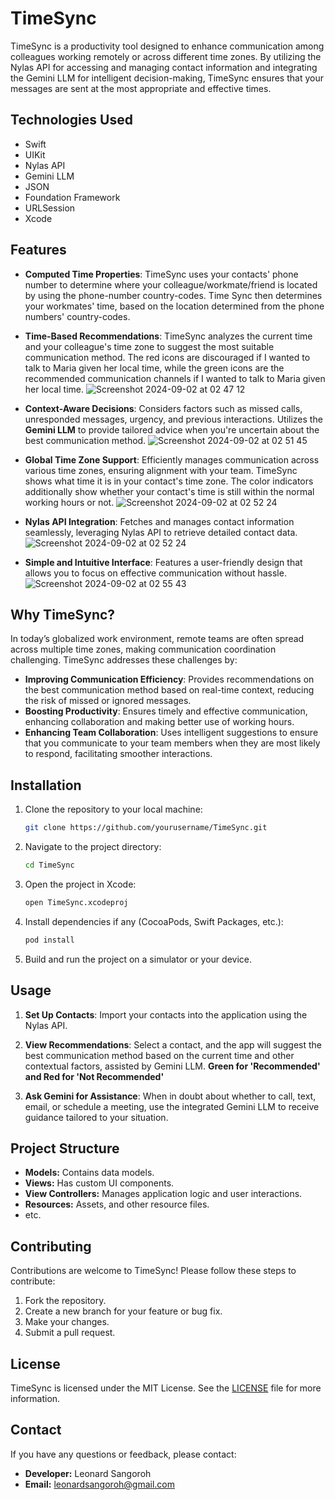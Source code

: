 # TimeSync

TimeSync is a productivity tool designed to enhance communication among colleagues working remotely or across different time zones. By utilizing the Nylas API for accessing and managing contact information and integrating the Gemini LLM for intelligent decision-making, TimeSync ensures that your messages are sent at the most appropriate and effective times.

## Technologies Used

- Swift
- UIKit
- Nylas API
- Gemini LLM
- JSON
- Foundation Framework
- URLSession
- Xcode


## Features
- **Computed Time Properties**: TimeSync uses your contacts' phone number to determine where your colleague/workmate/friend is located by using the phone-number country-codes. Time Sync then determines your workmates' time, based on the location determined from the phone numbers' country-codes. 
- **Time-Based Recommendations**: TimeSync analyzes the current time and your colleague's time zone to suggest the most suitable communication method. The red icons are discouraged if I wanted to talk to Maria given her local time, while the green icons are the recommended communication channels if I wanted to talk to Maria given her local time.
![Screenshot 2024-09-02 at 02 47 12](https://github.com/user-attachments/assets/80d74f8b-f006-4ade-94c3-3b171e985679)

- **Context-Aware Decisions**: Considers factors such as missed calls, unresponded messages, urgency, and previous interactions. Utilizes the **Gemini LLM** to provide tailored advice when you're uncertain about the best communication method.
![Screenshot 2024-09-02 at 02 51 45](https://github.com/user-attachments/assets/e7ef46ba-6e10-42a6-a0d4-31406a5e0dee)

- **Global Time Zone Support**: Efficiently manages communication across various time zones, ensuring alignment with your team. TimeSync shows what time it is in your contact's time zone. The color indicators additionally show whether your contact's time is still within the normal working hours or not.
![Screenshot 2024-09-02 at 02 52 24](https://github.com/user-attachments/assets/792d5049-c4e0-459d-aac2-5aa7aa06a7f7)

- **Nylas API Integration**: Fetches and manages contact information seamlessly, leveraging Nylas API to retrieve detailed contact data.
![Screenshot 2024-09-02 at 02 52 24](https://github.com/user-attachments/assets/792c025c-5038-44d3-a8e2-b6cd7f8a067f)

- **Simple and Intuitive Interface**: Features a user-friendly design that allows you to focus on effective communication without hassle.
![Screenshot 2024-09-02 at 02 55 43](https://github.com/user-attachments/assets/46507e0e-7d4f-4bbe-a412-e0b5d79792b6)


## Why TimeSync?

In today’s globalized work environment, remote teams are often spread across multiple time zones, making communication coordination challenging. TimeSync addresses these challenges by:

- **Improving Communication Efficiency**: Provides recommendations on the best communication method based on real-time context, reducing the risk of missed or ignored messages.
- **Boosting Productivity**: Ensures timely and effective communication, enhancing collaboration and making better use of working hours.
- **Enhancing Team Collaboration**: Uses intelligent suggestions to ensure that you communicate to your team members when they are most likely to respond, facilitating smoother interactions.

## Installation

1. Clone the repository to your local machine:

   ```bash
   git clone https://github.com/yourusername/TimeSync.git
   ```

2. Navigate to the project directory:

   ```bash
   cd TimeSync
   ```

3. Open the project in Xcode:

   ```bash
   open TimeSync.xcodeproj
   ```

4. Install dependencies if any (CocoaPods, Swift Packages, etc.):

   ```bash
   pod install
   ```

5. Build and run the project on a simulator or your device.

## Usage

1. **Set Up Contacts**: Import your contacts into the application using the Nylas API.

2. **View Recommendations**: Select a contact, and the app will suggest the best communication method based on the current time and other contextual factors, assisted by Gemini LLM. **Green for 'Recommended' and Red for 'Not Recommended'**

3. **Ask Gemini for Assistance**: When in doubt about whether to call, text, email, or schedule a meeting, use the integrated Gemini LLM to receive guidance tailored to your situation.

## Project Structure

- **Models:** Contains data models.
- **Views:** Has custom UI components.
- **View Controllers:** Manages application logic and user interactions.
- **Resources:** Assets, and other resource files.
- etc.
## Contributing

Contributions are welcome to TimeSync! Please follow these steps to contribute:

1. Fork the repository.
2. Create a new branch for your feature or bug fix.
3. Make your changes.
4. Submit a pull request.

## License

TimeSync is licensed under the MIT License. See the [LICENSE](LICENSE) file for more information.

## Contact

If you have any questions or feedback, please contact:

- **Developer:** Leonard Sangoroh
- **Email:** leonardsangoroh@gmail.com
